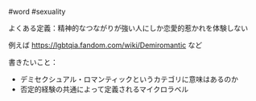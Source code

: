 #word #sexuality

よくある定義：精神的なつながりが強い人にしか恋愛的惹かれを体験しない

例えば https://lgbtqia.fandom.com/wiki/Demiromantic など


書きたいこと：

- デミセクシュアル・ロマンティックというカテゴリに意味はあるのか
- 否定的経験の共通によって定義されるマイクロラベル
